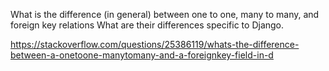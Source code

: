 What is the difference (in general) between one to one, many to many, and foreign key relations
What are their differences specific to Django.


https://stackoverflow.com/questions/25386119/whats-the-difference-between-a-onetoone-manytomany-and-a-foreignkey-field-in-d